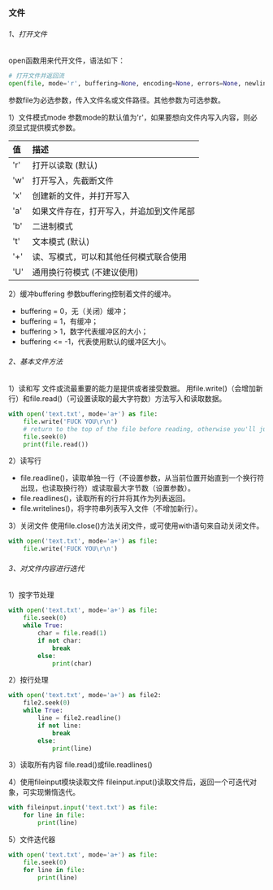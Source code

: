 ### 文件

###### 1、打开文件
open函数用来代开文件，语法如下：

```python
# 打开文件并返回流
open(file, mode='r', buffering=None, encoding=None, errors=None, newline=None, closefd=True)
```

参数file为必选参数，传入文件名或文件路径。其他参数为可选参数。

1）文件模式mode
参数mode的默认值为'r'，如果要想向文件内写入内容，则必须显式提供模式参数。

|值| 描述|
| :--- |:--- |
| 'r'  |  打开以读取 (默认)|
| 'w'  |  打开写入，先截断文件|
| 'x'  |  创建新的文件，并打开写入|
| 'a'  |  如果文件存在，打开写入，并追加到文件尾部|
| 'b'  |  二进制模式|
| 't'  |  文本模式 (默认)|
| '+'  |  读、写模式，可以和其他任何模式联合使用|
| 'U'  |  通用换行符模式 (不建议使用)|

2）缓冲buffering
参数buffering控制着文件的缓冲。
- buffering = 0，无（关闭）缓冲；
- buffering = 1，有缓冲；
- buffering > 1，数字代表缓冲区的大小；
- buffering <= -1，代表使用默认的缓冲区大小。

###### 2、基本文件方法

1）读和写
文件或流最重要的能力是提供或者接受数据。
用file.write()（会增加新行）和file.read()（可设置读取的最大字符数）方法写入和读取数据。

```python
with open('text.txt', mode='a+') as file:
    file.write('FUCK YOU\r\n')
    # return to the top of the file before reading, otherwise you'll just read an empty string
    file.seek(0)
    print(file.read())
```

2）读写行
- file.readline()，读取单独一行（不设置参数，从当前位置开始直到一个换行符出现，也读取换行符）或读取最大字节数（设置参数）。
- file.readlines()，读取所有的行并将其作为列表返回。
- file.writelines()，将字符串列表写入文件（不增加新行）。

3）关闭文件
使用file.close()方法关闭文件，或可使用with语句来自动关闭文件。

```python
with open('text.txt', mode='a+') as file:
    file.write('FUCK YOU\r\n')
```

###### 3、对文件内容进行迭代
1）按字节处理

```python
with open('text.txt', mode='a+') as file:
    file.seek(0)
    while True:
        char = file.read(1)
        if not char:
            break
        else:
            print(char)
```

2）按行处理

```python
with open('text.txt', mode='a+') as file2:
    file2.seek(0)
    while True:
        line = file2.readline()
        if not line:
            break
        else:
            print(line)
```

3）读取所有内容
file.read()或file.readlines()

4）使用fileinput模块读取文件
fileinput.input()读取文件后，返回一个可迭代对象，可实现懒惰迭代。

```python
with fileinput.input('text.txt') as file:
    for line in file:
        print(line)
```

5）文件迭代器

```python
with open('text.txt', mode='a+') as file:
    file.seek(0)
    for line in file:
        print(line)
```